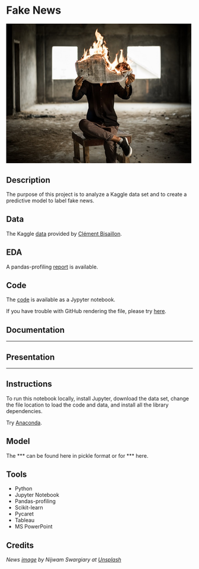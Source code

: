 # Fake News

<img src="images/fakenews.jpg" width ="500">

## Description

The purpose of this project is to analyze a Kaggle data set and to create a predictive model to label fake news.

## Data

The Kaggle [data](https://www.kaggle.com/clmentbisaillon/fake-and-real-news-dataset) provided by [Clément Bisaillon](https://www.kaggle.com/clmentbisaillon).

## EDA 

A pandas-profiling [report](https://sdloyd.github.io/FakeNews/pandasprofile/fakenews-pandas-profile-report.html) is available.


## Code

The [code](https://github.com/SDLoyd/FakeNews/blob/master/code/fakenews.ipynb) is available as a Jypyter notebook.

If you have trouble with GitHub rendering the file, please try [here](https://nbviewer.jupyter.org/github/SDLoyd/FakeNews/blob/main/code/fakenews.ipynb).

## Documentation

*** 

## Presentation

***

## Instructions

To run this notebook locally, install Jupyter, download the data set, change the file location to load the code and data, and install all the library dependencies.

Try [Anaconda](https://www.anaconda.com/).

## Model

The *** can be found here in pickle format or for *** here.

## Tools

* Python
* Jupyter Notebook
* Pandas-profiling
* Scikit-learn
* Pycaret
* Tableau
* MS PowerPoint

## Credits

_News [image](https://unsplash.com/photos/FPNnKfjcbNU) by Nijwam Swargiary at [Unsplash](https://unsplash.com/)_


